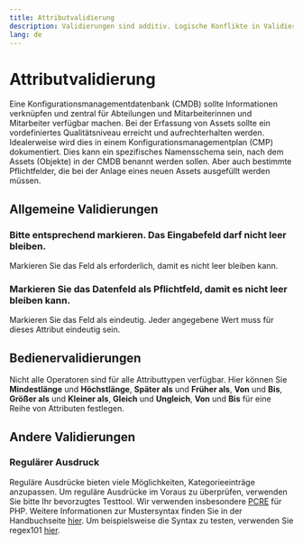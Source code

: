 ```yaml
---
title: Attributvalidierung
description: Validierungen sind additiv. Logische Konflikte in Validierungen können verhindern, dass Benutzer Werte zu diesem Attribut hinzufügen.
lang: de
---
```


# Attributvalidierung

Eine Konfigurationsmanagementdatenbank (CMDB) sollte Informationen verknüpfen und zentral für Abteilungen und Mitarbeiterinnen und Mitarbeiter verfügbar machen. Bei der Erfassung von Assets sollte ein vordefiniertes Qualitätsniveau erreicht und aufrechterhalten werden. Idealerweise wird dies in einem Konfigurationsmanagementplan (CMP) dokumentiert. Dies kann ein spezifisches Namensschema sein, nach dem Assets (Objekte) in der CMDB benannt werden sollen. Aber auch bestimmte Pflichtfelder, die bei der Anlage eines neuen Assets ausgefüllt werden müssen.

## Allgemeine Validierungen

### Bitte entsprechend markieren. Das Eingabefeld darf nicht leer bleiben.

Markieren Sie das Feld als erforderlich, damit es nicht leer bleiben kann.

### Markieren Sie das Datenfeld als Pflichtfeld, damit es nicht leer bleiben kann.

Markieren Sie das Feld als eindeutig. Jeder angegebene Wert muss für dieses Attribut eindeutig sein.

## Bedienervalidierungen

Nicht alle Operatoren sind für alle Attributtypen verfügbar. Hier können Sie **Mindestlänge** und  **Höchstlänge**, **Später als** und  **Früher als**, **Von** und  **Bis**, **Größer als** und   **Kleiner als**, **Gleich** und  **Ungleich**, **Von** und **Bis** für eine Reihe von Attributen festlegen.

## Andere Validierungen

### Regulärer Ausdruck

Reguläre Ausdrücke bieten viele Möglichkeiten, Kategorieeinträge anzupassen. Um reguläre Ausdrücke im Voraus zu überprüfen, verwenden Sie bitte Ihr bevorzugtes Testtool. Wir verwenden insbesondere [PCRE](https://en.wikipedia.org/wiki/Perl_Compatible_Regular_Expressions) für PHP. Weitere Informationen zur Mustersyntax finden Sie in der Handbuchseite [hier](https://www.php.net/manual/en/reference.pcre.pattern.syntax.php). Um beispielsweise die Syntax zu testen, verwenden Sie regex101 [hier](https://regex101.com/).
